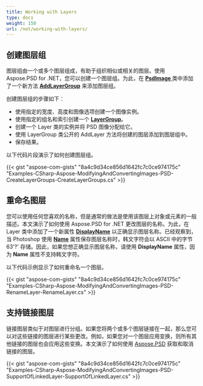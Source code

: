 ```yaml
---
title: Working with Layers
type: docs
weight: 150
url: /net/working-with-layers/
---
```


## **创建图层组**
图层组由一个或多个图层组成，有助于组织相似或相关的图层。使用 Aspose.PSD for .NET，您可以创建一个图层组。为此，在 **[PsdImage ](https://reference.aspose.com/net/psd/aspose.psd.fileformats.psd/psdimage)** 类中添加了一个新方法 **[AddLayerGroup](https://reference.aspose.com/net/psd/aspose.psd.fileformats.psd/psdimage/methods/addlayergroup)** 来添加图层组。

创建图层组的步骤如下：

- 使用指定的宽度、高度和图像选项创建一个图像实例。
- 使用指定的组名和索引创建一个 **[LayerGroup](https://reference.aspose.com/net/psd/aspose.psd.fileformats.psd/layers/layergroup)**。
- 创建一个 Layer 类的实例并将 PSD 图像分配给它。
- 使用 LayerGroup 类公开的 AddLayer 方法将创建的图层添加到图层组中。
- 保存结果。

以下代码片段演示了如何创建图层组。

{{< gist "aspose-com-gists" "8a4c9d34ce856d1642fc7c0ce974175c" "Examples-CSharp-Aspose-ModifyingAndConvertingImages-PSD-CreateLayerGroups-CreateLayerGroups.cs" >}}


## **重命名图层**
您可以使用任何您喜欢的名称，但是通常的做法是使用该图层上对象或元素的一般描述。本文演示了如何使用 Aspose.PSD for .NET 更改图层的名称。为此，在 Layer 类中添加了一个新属性 **[DisplayName](https://reference.aspose.com/net/aspose.psd.fileformats.psd/layers/layer/properties/displayname)** 以正确显示图层名称。已经观察到，当 Photoshop 使用 **[Name](https://reference.aspose.com/net/aspose.psd.fileformats.psd/layers/layer/properties/name)** 属性保存图层名称时，韩文字符会以 ASCII 中的字节 63'?' 存储。因此，如果您想正确显示图层名称，请使用 **DisplayName** 属性，因为 **Name** 属性不支持韩文字符。

以下代码示例显示了如何重命名一个图层。


{{< gist "aspose-com-gists" "8a4c9d34ce856d1642fc7c0ce974175c" "Examples-CSharp-Aspose-ModifyingAndConvertingImages-PSD-RenameLayer-RenameLayer.cs" >}}


## **支持链接图层**
链接图层类似于对图层进行分组。如果您将两个或多个图层链接在一起，那么您可以对这些链接的图层进行某些更改。例如，如果您对一个图层应用变换，则所有其他链接的图层也会应用这些变换。本文演示了如何使用 [Aspose.PSD](https://products.aspose.com/psd) 获取和取消链接的图层。


{{< gist "aspose-com-gists" "8a4c9d34ce856d1642fc7c0ce974175c" "Examples-CSharp-Aspose-ModifyingAndConvertingImages-PSD-SupportOfLinkedLayer-SupportOfLinkedLayer.cs" >}}
